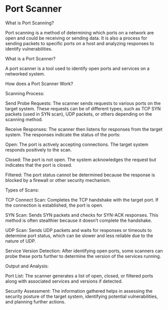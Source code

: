 # Port Scanner
What is Port Scanning?
  
  Port scanning is a method of determining which ports on a network are open and could be receiving or sending data. It is also a process for sending packets to specific ports on a host and analyzing responses to identify vulnerabilities.

What is a Port Scanner?

  A port scanner is a tool used to identify open ports and services on a networked system.

How does a Port Scanner Work?

  Scanning Process:

  Send Probe Requests: The scanner sends requests to various ports on the target system. These requests can be of different types, such as TCP SYN packets (used in SYN scan), UDP packets, or others depending on the scanning method.

  Receive Responses: The scanner then listens for responses from the target system. The responses indicate the status of the ports:

  Open: The port is actively accepting connections. The target system responds positively to the scan.

  Closed: The port is not open. The system acknowledges the request but indicates that the port is closed.

  Filtered: The port status cannot be determined because the response is blocked by a firewall or other security mechanism.

  Types of Scans:

  TCP Connect Scan: Completes the TCP handshake with the target port. If the connection is established, the port is open.

   SYN Scan: Sends SYN packets and checks for SYN-ACK responses. This method is often stealthier because it doesn’t complete the handshake.

  UDP Scan: Sends UDP packets and waits for responses or timeouts to determine port status, which can be slower and less reliable due to the nature of UDP.

  Service Version Detection: After identifying open ports, some scanners can probe these ports further to determine the version of the services running.

  Output and Analysis:

  Port List: The scanner generates a list of open, closed, or filtered ports along with associated services and versions if detected.

  Security Assessment: The information gathered helps in assessing the security posture of the target system, identifying potential vulnerabilities, and planning further actions.